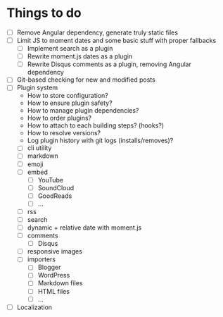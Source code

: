 Things to do
=============
* [ ] Remove Angular dependency, generate truly static files
* [ ] Limit JS to moment dates and some basic stuff with proper fallbacks
    * [ ] Implement search as a plugin
    * [ ] Rewrite moment.js dates as a plugin
    * [ ] Rewrite Disqus comments as a plugin, removing Angular dependency
* [ ] Git-based checking for new and modified posts
* [ ] Plugin system
    * How to store configuration?
    * How to ensure plugin safety?
    * How to manage plugin dependencies?
    * How to order plugins?
    * How to attach to each building steps? (hooks?)
    * How to resolve versions?
    * Log plugin history with git logs (installs/removes)?
    * [ ] cli utility
    * [ ] markdown
    * [ ] emoji
    * [ ] embed
        * [ ] YouTube
        * [ ] SoundCloud
        * [ ] GoodReads
        * [ ] ...
    * [ ] rss
    * [ ] search
    * [ ] dynamic + relative date with moment.js
    * [ ] comments
        * [ ] Disqus
    * [ ] responsive images
    * [ ] importers
        * [ ] Blogger
        * [ ] WordPress
        * [ ] Markdown files
        * [ ] HTML files
        * [ ] ...
* [ ] Localization